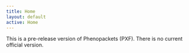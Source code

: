```yaml
---
title: Home
layout: default
active: Home
---
```


This is a pre-release version of Phenopackets (PXF). There is no current official version.